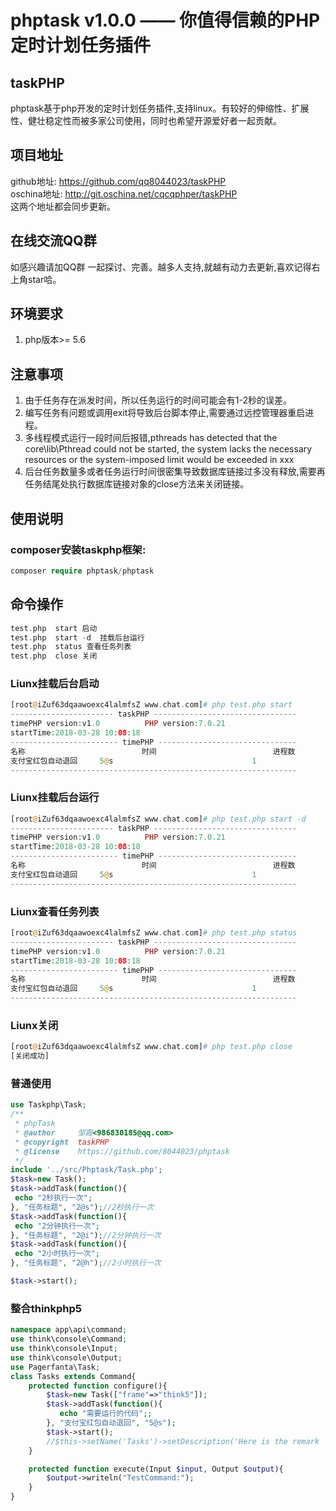 ﻿phptask v1.0.0 —— 你值得信赖的PHP定时计划任务插件
===============


## taskPHP
phptask基于php开发的定时计划任务插件,支持linux。有较好的伸缩性、扩展性、健壮稳定性而被多家公司使用，同时也希望开源爱好者一起贡献。<br>
## 项目地址
github地址: https://github.com/qq8044023/taskPHP<br>
oschina地址: http://git.oschina.net/cqcqphper/taskPHP<br>
这两个地址都会同步更新。
## 在线交流QQ群

如感兴趣请加QQ群 一起探讨、完善。越多人支持,就越有动力去更新,喜欢记得右上角star哈。<br>



## 环境要求
1. php版本>= 5.6<br>

   
## 注意事项
1. 由于任务存在派发时间，所以任务运行的时间可能会有1-2秒的误差。
2. 编写任务有问题或调用exit将导致后台脚本停止,需要通过远控管理器重启进程。
3. 多线程模式运行一段时间后报错,pthreads has detected that the core\lib\Pthread could not be started, the system lacks the necessary resources or the system-imposed limit would be exceeded in xxx
4. 后台任务数量多或者任务运行时间很密集导致数据库链接过多没有释放,需要再任务结尾处执行数据库链接对象的close方法来关闭链接。



## 使用说明

### composer安装taskphp框架:
``` php
composer require phptask/phptask
```
## 命令操作
``` php
test.php  start 启动
test.php  start -d	挂载后台运行
test.php  status 查看任务列表
test.php  close 关闭

```
### Liunx挂载后台启动
``` php
[root@iZuf63dqaawoexc4lalmfsZ www.chat.com]# php test.php start
----------------------- taskPHP --------------------------------
timePHP version:v1.0          PHP version:7.0.21
startTime:2018-03-28 10:08:18
------------------------ timePHP -------------------------------
名称                          时间                          进程数
支付宝红包自动退回     5@s                               1
----------------------------------------------------------------

```

### Liunx挂载后台运行
``` php
[root@iZuf63dqaawoexc4lalmfsZ www.chat.com]# php test.php start -d
----------------------- taskPHP --------------------------------
timePHP version:v1.0          PHP version:7.0.21
startTime:2018-03-28 10:08:18
------------------------ timePHP -------------------------------
名称                          时间                          进程数
支付宝红包自动退回     5@s                               1
----------------------------------------------------------------

```

### Liunx查看任务列表
``` php
[root@iZuf63dqaawoexc4lalmfsZ www.chat.com]# php test.php status
----------------------- taskPHP --------------------------------
timePHP version:v1.0          PHP version:7.0.21
startTime:2018-03-28 10:08:18
------------------------ timePHP -------------------------------
名称                          时间                          进程数
支付宝红包自动退回     5@s                               1
----------------------------------------------------------------

``` 

### Liunx关闭
``` php
[root@iZuf63dqaawoexc4lalmfsZ www.chat.com]# php test.php close
[关闭成功]

``` 

### 普通使用
``` php
use Taskphp\Task;
/**
 * phpTask
 * @author     邹霞<986830185@qq.com>
 * @copyright  taskPHP
 * @license    https://github.com/8044023/phptask
 */
include '../src/Phptask/Task.php';
$task=new Task();
$task->addTask(function(){
 echo "2秒执行一次";
}, "任务标题", "2@s");//2秒执行一次
$task->addTask(function(){
 echo "2分钟执行一次";
}, "任务标题", "2@i");//2分钟执行一次
$task->addTask(function(){
 echo "2小时执行一次";
}, "任务标题", "2@h");//2小时执行一次

$task->start();

```

### 整合thinkphp5

``` php
namespace app\api\command;
use think\console\Command;
use think\console\Input;
use think\console\Output;
use Pagerfanta\Task;
class Tasks extends Command{
    protected function configure(){
        $task=new Task(["frame"=>"think5"]);
        $task->addTask(function(){
           echo "需要运行的代码";;
        }, "支付宝红包自动退回", "5@s");
        $task->start();
        //$this->setName('Tasks')->setDescription('Here is the remark ');
    }

    protected function execute(Input $input, Output $output){
        $output->writeln("TestCommand:");
    }
}

```
